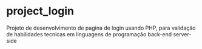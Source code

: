 # project_login
Projeto de desenvolvimento de pagina de login usando PHP, para validação de habilidades tecnicas em linguagens de programação back-end server-side 
